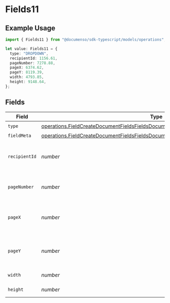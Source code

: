 # Fields11

## Example Usage

```typescript
import { Fields11 } from "@documenso/sdk-typescript/models/operations";

let value: Fields11 = {
  type: "DROPDOWN",
  recipientId: 1156.61,
  pageNumber: 7278.88,
  pageX: 6374.62,
  pageY: 8119.39,
  width: 4793.85,
  height: 9148.64,
};
```

## Fields

| Field                                                                                                                                                                                            | Type                                                                                                                                                                                             | Required                                                                                                                                                                                         | Description                                                                                                                                                                                      |
| ------------------------------------------------------------------------------------------------------------------------------------------------------------------------------------------------ | ------------------------------------------------------------------------------------------------------------------------------------------------------------------------------------------------ | ------------------------------------------------------------------------------------------------------------------------------------------------------------------------------------------------ | ------------------------------------------------------------------------------------------------------------------------------------------------------------------------------------------------ |
| `type`                                                                                                                                                                                           | [operations.FieldCreateDocumentFieldsFieldsDocumentsFieldsRequestRequestBody11Type](../../models/operations/fieldcreatedocumentfieldsfieldsdocumentsfieldsrequestrequestbody11type.md)           | :heavy_check_mark:                                                                                                                                                                               | N/A                                                                                                                                                                                              |
| `fieldMeta`                                                                                                                                                                                      | [operations.FieldCreateDocumentFieldsFieldsDocumentsFieldsRequestRequestBody11FieldMeta](../../models/operations/fieldcreatedocumentfieldsfieldsdocumentsfieldsrequestrequestbody11fieldmeta.md) | :heavy_minus_sign:                                                                                                                                                                               | N/A                                                                                                                                                                                              |
| `recipientId`                                                                                                                                                                                    | *number*                                                                                                                                                                                         | :heavy_check_mark:                                                                                                                                                                               | The ID of the recipient to create the field for.                                                                                                                                                 |
| `pageNumber`                                                                                                                                                                                     | *number*                                                                                                                                                                                         | :heavy_check_mark:                                                                                                                                                                               | The page number the field will be on.                                                                                                                                                            |
| `pageX`                                                                                                                                                                                          | *number*                                                                                                                                                                                         | :heavy_check_mark:                                                                                                                                                                               | The X coordinate of where the field will be placed.                                                                                                                                              |
| `pageY`                                                                                                                                                                                          | *number*                                                                                                                                                                                         | :heavy_check_mark:                                                                                                                                                                               | The Y coordinate of where the field will be placed.                                                                                                                                              |
| `width`                                                                                                                                                                                          | *number*                                                                                                                                                                                         | :heavy_check_mark:                                                                                                                                                                               | The width of the field.                                                                                                                                                                          |
| `height`                                                                                                                                                                                         | *number*                                                                                                                                                                                         | :heavy_check_mark:                                                                                                                                                                               | The height of the field.                                                                                                                                                                         |